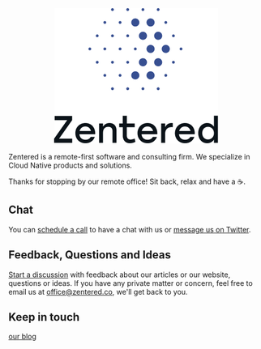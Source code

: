 <p align="center">
  <img src="https://raw.githubusercontent.com/zentered/.github/main/img/zentered.png" width="324" height="268" alt="Zentered Software Solutions" />
</p>

Zentered is a remote-first software and consulting firm. We specialize in Cloud
Native products and solutions.

Thanks for stopping by our remote office! Sit back, relax and have a ☕️.

## Chat

You can [schedule a call](https://cal.com/zentered/15min) to have a chat
with us or [message us on Twitter](http://twitter.com/zenteredco).

## Feedback, Questions and Ideas

[Start a discussion](https://github.com/zentered/zentered/discussions/new?category=ideas-feedback)
with feedback about our articles or our website, questions or ideas. If you have
any private matter or concern, feel free to email us at office@zentered.co,
we'll get back to you.

## Keep in touch

[our blog](https://zentered.co/blog)
